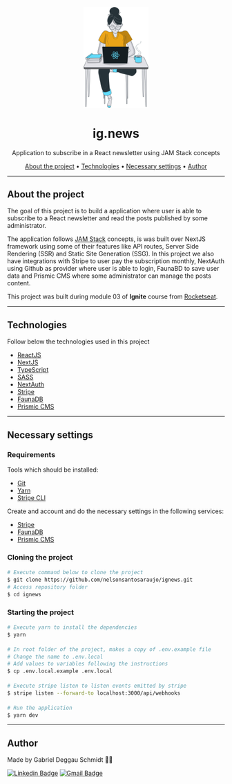 <div align="center">
  <img alt="Logo" src="./public/images/avatar.svg" alt="ig.News" width="150px">
</div>

<h1 align="center">
  ig.news
</h1>

<p align="center">Application to subscribe in a React newsletter using JAM Stack concepts</p>

<p align="center">
 <a href="#about-the-project">About the project</a> •
 <a href="#Technologies">Technologies</a> •
 <a href="#necessary-settings">Necessary settings</a> •
 <a href="#author">Author</a>
</p>

---

## About the project

The goal of this project is to build a application where user is able to subscribe to a React newsletter and read the posts published by some administrator.

The application follows [JAM Stack](https://jamstack.org/) concepts, is was built over NextJS framework using some of their features like API routes, Server Side Rendering (SSR) and Static Site Generation (SSG). In this project we also have integrations with Stripe to user pay the subscription monthly, NextAuth using Github as provider where user is able to login, FaunaBD to save user data and Prismic CMS where some administrator can manage the posts content.

This project was built during module 03 of <b>Ignite</b> course from [Rocketseat](https://rocketseat.com.br/).

---

## Technologies

Follow below the technologies used in this project

- [ReactJS](https://reactjs.org/)
- [NextJS](https://nextjs.org/)
- [TypeScript](https://www.typescriptlang.org/)
- [SASS](https://sass-lang.com/)
- [NextAuth](https://next-auth.js.org/)
- [Stripe](https://stripe.com/)
- [FaunaDB](https://fauna.com/)
- [Prismic CMS](https://prismic.io/)

---

## Necessary settings

### **Requirements**

Tools which should be installed:

- [Git](https://git-scm.com/)
- [Yarn](https://classic.yarnpkg.com)
- [Stripe CLI](https://stripe.com/docs/stripe-cli)

Create and account and do the necessary settings in the following services:

- [Stripe](https://stripe.com/)
- [FaunaDB](https://fauna.com/)
- [Prismic CMS](https://prismic.io/)

### **Cloning the project**

```bash
# Execute command below to clone the project
$ git clone https://github.com/nelsonsantosaraujo/ignews.git
# Access repository folder
$ cd ignews
```

### **Starting the project**

```bash
# Execute yarn to install the dependencies
$ yarn

# In root folder of the project, makes a copy of .env.example file
# Change the name to .env.local
# Add values to variables following the instructions
$ cp .env.local.example .env.local

# Execute stripe listen to listen events emitted by stripe
$ stripe listen --forward-to localhost:3000/api/webhooks

# Run the application
$ yarn dev

```

---

## Author

Made by Gabriel Deggau Schmidt 👋🏽

[![Linkedin Badge](https://img.shields.io/badge/-Deggau-blue?style=flat-square&logo=Linkedin&logoColor=white&link=https://www.linkedin.com/in/gdeggau/)](https://www.linkedin.com/in/gdeggau/)
[![Gmail Badge](https://img.shields.io/badge/-gabrieldeggau@hotmail.com-red?style=flat-square&link=mailto:gabrieldeggau@hotmail.com)](mailto:gabrieldeggau@hotmail.com)
